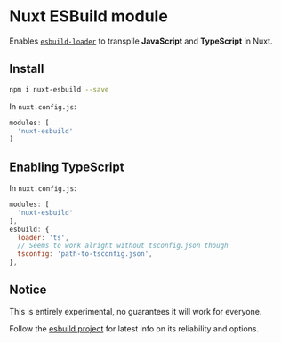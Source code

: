  # Nuxt ESBuild module

Enables [`esbuild-loader`](https://github.com/egoist/esbuild-loader) 
to transpile **JavaScript** and **TypeScript** in Nuxt.

## Install

```sh
npm i nuxt-esbuild --save
```

In `nuxt.config.js`:

```js
modules: [
  'nuxt-esbuild'
]
```

## Enabling TypeScript

In `nuxt.config.js`:

```js
modules: [
  'nuxt-esbuild'
],
esbuild: {
  loader: 'ts',
  // Seems to work alright without tsconfig.json though
  tsconfig: 'path-to-tsconfig.json',
},
```

## Notice

This is entirely experimental, no guarantees it will work for everyone.

Follow the [esbuild project](https://github.com/evanw/esbuild) for latest info on its reliability and options.
